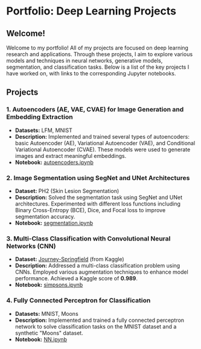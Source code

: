 # Portfolio: Deep Learning Projects

## Welcome!

Welcome to my portfolio! All of my projects are focused on deep learning research and applications. Through these projects, I aim to explore various models and techniques in neural networks, generative models, segmentation, and classification tasks. Below is a list of the key projects I have worked on, with links to the corresponding Jupyter notebooks.

## Projects

### 1. Autoencoders (AE, VAE, CVAE) for Image Generation and Embedding Extraction
- **Datasets:** LFM, MNIST
- **Description:** Implemented and trained several types of autoencoders: basic Autoencoder (AE), Variational Autoencoder (VAE), and Conditional Variational Autoencoder (CVAE). These models were used to generate images and extract meaningful embeddings.
- **Notebook:** [autoencoders.ipynb](./dl-projects/autoencoders.ipynb)

### 2. Image Segmentation using SegNet and UNet Architectures
- **Dataset:** PH2 (Skin Lesion Segmentation)
- **Description:** Solved the segmentation task using SegNet and UNet architectures. Experimented with different loss functions including Binary Cross-Entropy (BCE), Dice, and Focal loss to improve segmentation accuracy.
- **Notebook:** [segmentation.ipynb](./dl-projects/segmentation.ipynb)

### 3. Multi-Class Classification with Convolutional Neural Networks (CNN)
- **Dataset:** [Journey-Springfield](https://www.kaggle.com/competitions/journey-springfield/overview) (from Kaggle)
- **Description:** Addressed a multi-class classification problem using CNNs. Employed various augmentation techniques to enhance model performance. Achieved a Kaggle score of **0.989**.
- **Notebook:** [simpsons.ipynb](./dl-projects/simpsons.ipynb)

### 4. Fully Connected Perceptron for Classification
- **Datasets:** MNIST, Moons
- **Description:** Implemented and trained a fully connected perceptron network to solve classification tasks on the MNIST dataset and a synthetic "Moons" dataset.
- **Notebook:** [NN.ipynb](./dl-projects/NN.ipynb)
